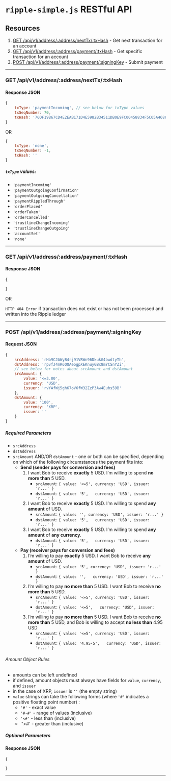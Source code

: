 # `ripple-simple.js` RESTful API

## Resources

1. [GET /api/v1/address/:address/nextTx/:txHash](API.md#get-apiv1addressaddressnexttxtxhash) - Get next transaction for an account
2. [GET /api/v1/address/:address/payment/:txHash](API.md#get-apiv1addressaddresspaymenttxhash) - Get specific transaction for an account
3. [POST /api/v1/address/:address/payment/:signingKey](API.md#post-apiv1addressaddresspaymentsigningkey) - Submit payment

-----------

### GET /api/v1/address/:address/nextTx/:txHash

#### Response JSON

```js
{
	txType: 'paymentIncoming', // see below for txType values
	txSeqNumber: 70,
	txHash: '70DF19B67CD4E2EAB171D4E5982B34511DB0E9FC00458834F5C05A4686597F4E'
}
```
OR
```js
{
	txType: 'none',
	txSeqNumber: -1,
	txHash: ''
}
```

##### `txType` values:
+ `'paymentIncoming'`
+ `'paymentOutgoingConfirmation'`
+ `'paymentOutgoingCancellation'`
+ `'paymentRippledThrough'`
+ `'orderPlaced'`
+ `'orderTaken'`
+ `'orderCancelled'`
+ `'trustlineChangeIncoming'`
+ `'trustlineChangeOutgoing'`
+ `'accountSet'`
+ `'none'`


-----------

### GET /api/v1/address/:address/payment/:txHash

#### Response JSON

```js
{

}
```
OR

`HTTP 404 Error` if transaction does not exist or has not been processed and written into the Ripple ledger


-----------

### POST /api/v1/address/:address/payment/:signingKey

#### Request JSON

```js
{
	srcAddress: 'rHb9CJAWyB4rj91VRWn96DkukG4bwdtyTh',
	dstAddress: 'rpvfJ4mR6QQAeogpXEKnuyGBx8mYCSnYZi',
	// see below for notes about srcAmount and dstAmount
	srcAmount: {
		value: '<=3.00',
		currency: 'USD',
		issuer: 'rvYAfWj5gh67oV6fW32ZzP3Aw4Eubs59B'
	},
	dstAmount: {
		value: '100',
		currency: 'XRP',
		issuer: ''
	}
}
```

##### Required Parameters
+ `srcAddress`
+ `dstAddress`
+ `srcAmount` AND/OR `dstAmount` - one or both can be specified, depending on which of the following circumstances the payment fits into:
	* __Send (sender pays for conversion and fees)__
		1. I want Bob to receive __exactly__ 5 USD. I’m willing to spend __no more than__ 5 USD.
			+ `srcAmount`: `{ value: '<=5', currency: 'USD', issuer: 'r...' }`
			+ `dstAmount`: `{ value: '5',   currency: 'USD', issuer: 'r...' }`
		2. I want Bob to receive __exactly__ 5 USD. I’m willing to spend __any amount__ of USD.
			+ `srcAmount`: `{ value: '', currency: 'USD', issuer: 'r...' }`
			+ `dstAmount`: `{ value: '5',   currency: 'USD', issuer: 'r...' }`
		3. I want Bob to receive __exactly__ 5 USD. I’m willing to spend __any amount__ of __any currency__.
			+ `dstAmount`: `{ value: '5',   currency: 'USD', issuer: 'r...' }`
	* __Pay (receiver pays for conversion and fees)__
		1. I’m willing to pay __exactly__ 5 USD. I want Bob to receive __any amount__ of USD.
			+ `srcAmount`: `{ value: '5', currency: 'USD', issuer: 'r...' }`
			+ `dstAmount`: `{ value: '',   currency: 'USD', issuer: 'r...' }`
		2. I’m willing to pay __no more than__ 5 USD. I want Bob to receive __no more than__ 5 USD.
			+ `srcAmount`: `{ value: '<=5', currency: 'USD', issuer: 'r...' }`
			+ `dstAmount`: `{ value: '<=5',   currency: 'USD', issuer: 'r...' }`
		3. I’m willing to pay __no more than__ 5 USD. I want Bob to receive __no more than__ 5 USD, and Bob is willing to accept __no less than__ 4.95 USD
			+ `srcAmount`: `{ value: '<=5', currency: 'USD', issuer: 'r...' }`
			+ `dstAmount`: `{ value: '4.95-5',   currency: 'USD', issuer: 'r...' }`

###### Amount Object Rules
+ amounts can be left undefined
+ if defined, amount objects must always have fields for `value`, `currency`, and `issuer`
+ in the case of XRP, `issuer` is `''` (the empty string)
+ `value` strings can take the following forms (where `'#'` indicates a positive floating point number) :
	* `'#'` - exact value
	* `'#-#'` - range of values (inclusive)
	* `'<#'` - less than (inclusive)
	* `'>#' - greater than (inclusive)

##### Optional Parameters





#### Response JSON

```js
{

}
```

-----------
